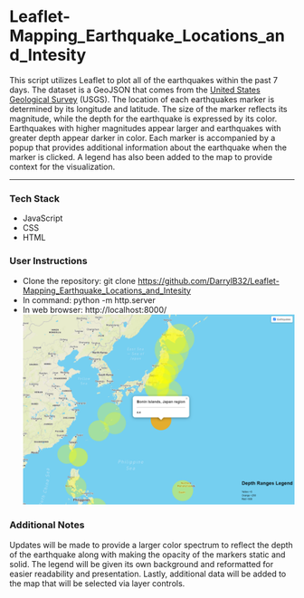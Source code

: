 # Leaflet-Mapping_Earthquake_Locations_and_Intesity
This script utilizes Leaflet to plot all of the earthquakes within the past 7 days. The dataset is a GeoJSON that comes from the [United States Geological Survey](http://earthquake.usgs.gov/earthquakes/feed/v1.0/geojson.php) (USGS). The location of each earthquakes marker is determined by its longitude and latitude. The size of the marker reflects its magnitude, while the depth for the earthquake is expressed by its color. Earthquakes with higher magnitudes appear larger and earthquakes with greater depth appear darker in color. Each marker is accompanied by a popup that provides additional information about the earthquake when the marker is clicked. A legend has also been added to the map to provide context for the visualization.
- - -
### Tech Stack
* JavaScript
* CSS
* HTML

### User Instructions
* Clone the repository: git clone https://github.com/DarrylB32/Leaflet-Mapping_Earthquake_Locations_and_Intesity
*  In command: python -m http.server 
*  In web browser: http://localhost:8000/
![Screenshot](ReadMe_Resources/Screenshot.png)
 
### Additional Notes
Updates will be made to provide a larger color spectrum to reflect the depth of the earthquake along with making the opacity of the markers static and solid. The legend will be given its own background and reformatted for easier readability and presentation. Lastly, additional data will be added to the map that will be selected via layer controls.